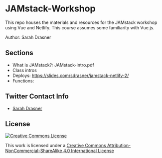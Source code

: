 # JAMstack-Workshop

This repo houses the materials and resources for the JAMstack workshop using Vue and Netlify. This course assumes some familiarity with Vue.js.

Author: Sarah Drasner

## Sections

- What is JAMstack?: JAMstack-intro.pdf
- Class intros
- Deploys: https://slides.com/sdrasner/jamstack-netlify-2/
- Functions:

## Twitter Contact Info

- [Sarah Drasner](https://twitter.com/sarah_edo)

## License

[![Creative Commons License](https://i.creativecommons.org/l/by-nc-sa/4.0/88x31.png)](http://creativecommons.org/licenses/by-nc-sa/4.0/)

This work is licensed under a [Creative Commons Attribution-NonCommercial-ShareAlike 4.0 International License](http://creativecommons.org/licenses/by-nc-sa/4.0/)
